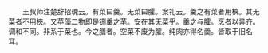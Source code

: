 <!-- { "loadSidebar": true } -->
　　王叔师注楚辞招魂云。有菜曰羹。无菜曰臛。案礼云。羹之有菜者用梜。其无菜者不用梜。又苹藻二物即是铏羹之芼。安在其无菜乎。羹之与臛。烹者以异齐。调和不同。非系于菜也。今之膳者。空菜不废为臛。纯肉亦得名羹。皆取于旧名耳。
　　
